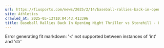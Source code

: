 ```yaml
---
url: https://fiusports.com/news/2025/2/14/baseball-rallies-back-in-opening-night-thriller-vs-stonehill.aspx
site: Athletics
crawled_at: 2025-05-13T10:04:43.413396
title: Baseball Rallies Back In Opening Night Thriller vs Stonehill - FIU Athletics
---
```


Error generating fit markdown: '<' not supported between instances of 'int' and 'str'